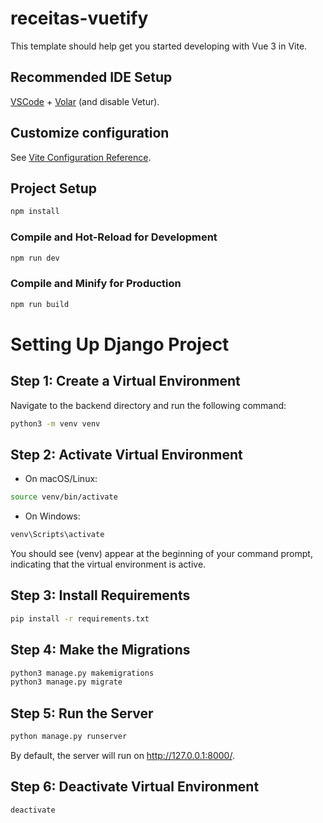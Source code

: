 # receitas-vuetify

This template should help get you started developing with Vue 3 in Vite.

## Recommended IDE Setup

[VSCode](https://code.visualstudio.com/) + [Volar](https://marketplace.visualstudio.com/items?itemName=Vue.volar) (and disable Vetur).

## Customize configuration

See [Vite Configuration Reference](https://vitejs.dev/config/).

## Project Setup

```sh
npm install
```

### Compile and Hot-Reload for Development

```sh
npm run dev
```

### Compile and Minify for Production

```sh
npm run build
```





# Setting Up Django Project

## Step 1: Create a Virtual Environment

Navigate to the backend directory and run the following command:

```bash
python3 -m venv venv
```

## Step 2: Activate Virtual Environment

- On macOS/Linux:

```bash
source venv/bin/activate
```

- On Windows:

```bash
venv\Scripts\activate
```

You should see (venv) appear at the beginning of your command prompt, indicating that the virtual environment is active.

## Step 3: Install Requirements

```bash
pip install -r requirements.txt
```

## Step 4: Make the Migrations

```bash
python3 manage.py makemigrations
python3 manage.py migrate
```

## Step 5: Run the Server

```bash
python manage.py runserver
```

By default, the server will run on <http://127.0.0.1:8000/>.

## Step 6: Deactivate Virtual Environment

```bash
deactivate
```
